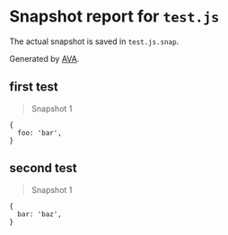 # Snapshot report for `test.js`

The actual snapshot is saved in `test.js.snap`.

Generated by [AVA](https://avajs.dev).

## first test

> Snapshot 1

    {
      foo: 'bar',
    }

## second test

> Snapshot 1

    {
      bar: 'baz',
    }
